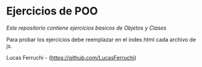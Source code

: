 # Ejercicios de POO

*Este repositorio contiene ejercicios basicos de Objetos y Clases*

Para probar los ejercicios debe reemplazar en el index.html cada archivo de js.

Lucas Ferruchi - (https://github.com/LucasFerruchi)
